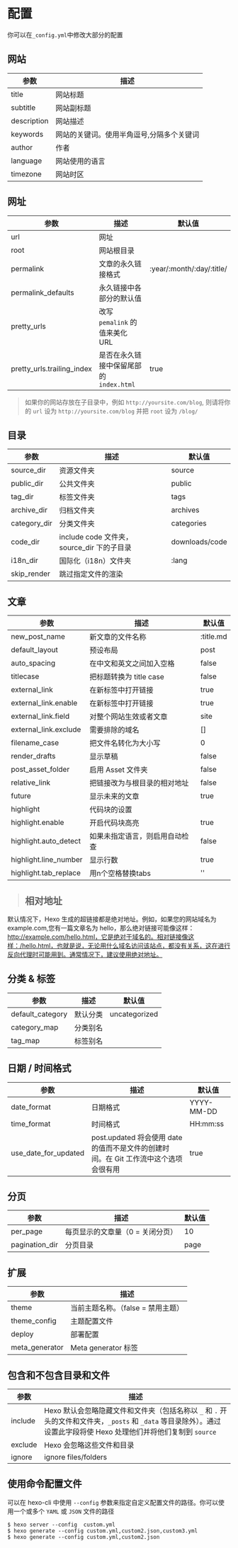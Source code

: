 # 配置

你可以在`_config.yml`中修改大部分的配置

## 网站

| 参数 | 描述 |
| --- | --- |
| title | 网站标题 |
| subtitle | 网站副标题 |
| description | 网站描述 |
| keywords | 网站的关键词。使用半角逗号,分隔多个关键词 |
| author | 作者 |
| language | 网站使用的语言 |
| timezone | 网站时区 |

## 网址

| 参数 | 描述 | 默认值 |
| --- | --- | --- |
| url | 网址 |
| root | 网站根目录 |
| permalink | 文章的永久链接格式 | :year/:month/:day/:title/ |
| permalink_defaults | 永久链接中各部分的默认值 |
| pretty_urls | 改写 `pemalink` 的值来美化 URL |
| pretty_urls.trailing_index | 是否在永久链接中保留尾部的 `index.html` | true |

> 如果你的网站存放在子目录中，例如 `http://yoursite.com/blog`, 则请将你的 `url` 设为 `http://yoursite.com/blog` 并把 `root` 设为 `/blog/`

## 目录 

| 参数 | 描述 | 默认值 |
| --- | --- | --- |
| source_dir | 资源文件夹 | source |
| public_dir | 公共文件夹 | public |
| tag_dir | 标签文件夹 | tags |
| archive_dir | 归档文件夹 | archives |
| category_dir | 分类文件夹 | categories |
| code_dir | include code 文件夹，source_dir 下的子目录 | downloads/code |
| i18n_dir | 国际化（i18n）文件夹 | :lang |
| skip_render | 跳过指定文件的渲染

## 文章

| 参数 | 描述 | 默认值 |
| --- | --- | --- |
| new_post_name | 新文章的文件名称 | :title.md |
| default_layout | 预设布局 | post |
| auto_spacing | 在中文和英文之间加入空格 | false |
| titlecase | 把标题转换为 title case | false |
| external_link | 在新标签中打开链接 | true |
| external_link.enable | 在新标签中打开链接 | true |
| external_link.field | 对整个网站生效或者文章 | site |
| external_link.exclude | 需要排除的域名 | [] |
| filename_case | 把文件名转化为大小写 | 0 |
| render_drafts | 显示草稿 | false |
| post_asset_folder | 启用 Asset 文件夹 | false |
| relative_link | 把链接改为与根目录的相对地址 | false |
| future | 显示未来的文章 | true |
| highlight | 代码块的设置 |
| highlight.enable | 开启代码块高亮 | true |
| highlight.auto_detect | 如果未指定语言，则启用自动检查 | false |
| highlight.line_number | 显示行数 | true |
| highlight.tab_replace | 用n个空格替换tabs | '' |

> ## 相对地址
默认情况下，Hexo 生成的超链接都是绝对地址。例如，如果您的网站域名为 example.com,您有一篇文章名为 hello，那么绝对链接可能像这样：http://example.com/hello.html，它是绝对于域名的。相对链接像这样：/hello.html，也就是说，无论用什么域名访问该站点，都没有关系，这在进行反向代理时可能用到。通常情况下，建议使用绝对地址。

## 分类 & 标签

| 参数 | 描述 | 默认值 |
| --- | --- | --- |
| default_category | 默认分类 | uncategorized |
| category_map | 分类别名 |
| tag_map | 标签别名 |

## 日期 / 时间格式

| 参数 | 描述 | 默认值 |
| --- | --- | --- |
| date_format | 日期格式 | YYYY-MM-DD |
| time_format | 时间格式 | HH:mm:ss |
| use_date_for_updated | post.updated 将会使用 date 的值而不是文件的创建时间。在 Git 工作流中这个选项会很有用 | true |

## 分页

| 参数 | 描述 | 默认值 |
| --- | --- | --- |
| per_page | 每页显示的文章量（0 = 关闭分页） | 10 |
| pagination_dir | 分页目录 | page |

## 扩展

| 参数 | 描述 |
| --- | --- |
| theme | 当前主题名称。（false = 禁用主题） |
| theme_config | 主题配置文件 |
| deploy | 部署配置 |
| meta_generator | Meta generator 标签 |

## 包含和不包含目录和文件

| 参数 | 描述 |
| --- | --- |
| include | Hexo 默认会忽略隐藏文件和文件夹（包括名称以 `_` 和 `.` 开头的文件和文件夹，`_posts` 和 `_data` 等目录除外）。通过设置此字段将使 Hexo 处理他们并将他们复制到 `source` |
| exclude | Hexo 会忽略这些文件和目录 |
| ignore | ignore files/folders |

## 使用命令配置文件

可以在 hexo-cli 中使用 `--config` 参数来指定自定义配置文件的路径。你可以使用一个或多个 `YAML` 或 `JSON` 文件的路径

	$ hexo server --config  custom.yml
	$ hexo generate --config custom.yml,custom2.json,custom3.yml
	$ hexo generate --config custom.yml,custom2.json